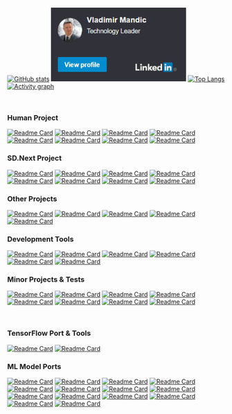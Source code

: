 [![GitHub stats](https://github-readme-stats.vercel.app/api?username=vladmandic&count_private=true&show_icons=true&theme=dark&include_all_commits=true&hide_border=true&hide=prs&bg_color=31313A)](https://github.com/vladmandic/vladmandic)
<a href="https://www.linkedin.com/in/cyan051/"><img src="linkedin.png" alt="linkedin" height="170"/></a>
[![Top Langs](https://github-readme-stats.vercel.app/api/top-langs/?username=vladmandic&hide=JavaScript,HTML,CSS,ipynb&layout=compact&theme=dark&hide_border=true&bg_color=31313A&langs_count=8)](https://github.com/vladmandic/vladmandic)
[![Activity graph](https://github-readme-activity-graph.cyclic.app/graph?username=vladmandic&theme=xcode&hide_border=true)](https://github.com/ashutosh00710/github-readme-activity-graph)

<br>

### **Human** Project

[![Readme Card](https://github-readme-stats.vercel.app/api/pin/?username=vladmandic&repo=human&theme=dark&hide_border=true&bg_color=446644)](https://github.com/vladmandic/human)
[![Readme Card](https://github-readme-stats.vercel.app/api/pin/?username=vladmandic&repo=human-models&theme=dark&hide_border=true&bg_color=446644)](https://github.com/vladmandic/human-models)
[![Readme Card](https://github-readme-stats.vercel.app/api/pin/?username=vladmandic&repo=human-motion&theme=dark&hide_border=true&bg_color=446644)](https://github.com/vladmandic/human-motion)
[![Readme Card](https://github-readme-stats.vercel.app/api/pin/?username=vladmandic&repo=human-three-vrm&theme=dark&hide_border=true&bg_color=446644)](https://github.com/vladmandic/human-three-vrm)
[![Readme Card](https://github-readme-stats.vercel.app/api/pin/?username=vladmandic&repo=human-bjs-vrm&theme=dark&hide_border=true&bg_color=446644)](https://github.com/vladmandic/human-bjs-vrm)
[![Readme Card](https://github-readme-stats.vercel.app/api/pin/?username=vladmandic&repo=human-match&theme=dark&hide_border=true&bg_color=446644)](https://github.com/vladmandic/human-match)
[![Readme Card](https://github-readme-stats.vercel.app/api/pin/?username=vladmandic&repo=human-next&theme=dark&hide_border=true&bg_color=446644)](https://github.com/vladmandic/human-next)
[![Readme Card](https://github-readme-stats.vercel.app/api/pin/?username=vladmandic&repo=human-electron&theme=dark&hide_border=true&bg_color=446644)](https://github.com/vladmandic/human-electron)

### **SD.Next** Project

[![Readme Card](https://github-readme-stats.vercel.app/api/pin/?username=vladmandic&repo=automatic&theme=dark&hide_border=true&bg_color=773344)](https://github.com/vladmandic/automatic)
[![Readme Card](https://github-readme-stats.vercel.app/api/pin/?username=vladmandic&repo=sd-extension-system-info&theme=dark&hide_border=true&bg_color=773344)](https://github.com/vladmandic/sd-extension-system-info)
[![Readme Card](https://github-readme-stats.vercel.app/api/pin/?username=vladmandic&repo=sd-extension-chainner&theme=dark&hide_border=true&bg_color=773344)](https://github.com/vladmandic/sd-extension-chainner)
[![Readme Card](https://github-readme-stats.vercel.app/api/pin/?username=vladmandic&repo=sd-extension-nudenet&theme=dark&hide_border=true&bg_color=773344)](https://github.com/vladmandic/sd-extension-nudenet)
[![Readme Card](https://github-readme-stats.vercel.app/api/pin/?username=vladmandic&repo=sd-extension-rembg&theme=dark&hide_border=true&bg_color=773344)](https://github.com/vladmandic/sd-extension-rembg)
[![Readme Card](https://github-readme-stats.vercel.app/api/pin/?username=vladmandic&repo=sd-extension-promptgen&theme=dark&hide_border=true&bg_color=773344)](https://github.com/vladmandic/sd-extension-promptgen)
[![Readme Card](https://github-readme-stats.vercel.app/api/pin/?username=vladmandic&repo=sd-extension-steps-animation&theme=dark&hide_border=true&bg_color=773344)](https://github.com/vladmandic/sd-extension-steps-animation)
[![Readme Card](https://github-readme-stats.vercel.app/api/pin/?username=vladmandic&repo=sd-extension-aesthetic-scorer&theme=dark&hide_border=true&bg_color=773344)](https://github.com/vladmandic/sd-extension-aesthetic-scorer)

### Other Projects

[![Readme Card](https://github-readme-stats.vercel.app/api/pin/?username=vladmandic&repo=holistic&theme=dark&hide_border=true&bg_color=444466)](https://github.com/vladmandic/holistic)
[![Readme Card](https://github-readme-stats.vercel.app/api/pin/?username=vladmandic&repo=face-api&theme=dark&hide_border=true&bg_color=444466)](https://github.com/vladmandic/face-api)
[![Readme Card](https://github-readme-stats.vercel.app/api/pin/?username=vladmandic&repo=body-pose&theme=dark&hide_border=true&bg_color=444466)](https://github.com/vladmandic/body-pose)
[![Readme Card](https://github-readme-stats.vercel.app/api/pin/?username=vladmandic&repo=weather&theme=dark&hide_border=true&bg_color=444466)](https://github.com/vladmandic/weather)
[![Readme Card](https://github-readme-stats.vercel.app/api/pin/?username=vladmandic&repo=pigallery&theme=dark&hide_border=true&bg_color=444466)](https://github.com/vladmandic/pigallery)

### Development Tools

[![Readme Card](https://github-readme-stats.vercel.app/api/pin/?username=vladmandic&repo=piproxy&theme=dark&hide_border=true&bg_color=664444)](https://github.com/vladmandic/piproxy)
[![Readme Card](https://github-readme-stats.vercel.app/api/pin/?username=vladmandic&repo=build&theme=dark&hide_border=true&bg_color=664444)](https://github.com/vladmandic/build)
[![Readme Card](https://github-readme-stats.vercel.app/api/pin/?username=vladmandic&repo=piacme&theme=dark&hide_border=true&bg_color=664444)](https://github.com/vladmandic/piacme)
[![Readme Card](https://github-readme-stats.vercel.app/api/pin/?username=vladmandic&repo=pilogger&theme=dark&hide_border=true&bg_color=664444)](https://github.com/vladmandic/pilogger)
[![Readme Card](https://github-readme-stats.vercel.app/api/pin/?username=vladmandic&repo=gitstats&theme=dark&hide_border=true&bg_color=664444)](https://github.com/vladmandic/gitstats)
[![Readme Card](https://github-readme-stats.vercel.app/api/pin/?username=vladmandic&repo=template&theme=dark&hide_border=true&bg_color=664444)](https://github.com/vladmandic/template)

### Minor Projects & Tests

[![Readme Card](https://github-readme-stats.vercel.app/api/pin/?username=vladmandic&repo=stream-rtsp&theme=dark&hide_border=true&bg_color=666644)](https://github.com/vladmandic/stream-rtsp)
[![Readme Card](https://github-readme-stats.vercel.app/api/pin/?username=vladmandic&repo=piclock&theme=dark&hide_border=true&bg_color=666644)](https://github.com/vladmandic/piclock)
[![Readme Card](https://github-readme-stats.vercel.app/api/pin/?username=vladmandic&repo=stocks&theme=dark&hide_border=true&bg_color=666644)](https://github.com/vladmandic/stocks)
[![Readme Card](https://github-readme-stats.vercel.app/api/pin/?username=vladmandic&repo=wasm-assemblyscript&theme=dark&hide_border=true&bg_color=666644)](https://github.com/vladmandic/wasm-assemblyscript)
[![Readme Card](https://github-readme-stats.vercel.app/api/pin/?username=vladmandic&repo=solar-system&theme=dark&hide_border=true&bg_color=666644)](https://github.com/vladmandic/solar-system)
[![Readme Card](https://github-readme-stats.vercel.app/api/pin/?username=vladmandic&repo=chess&theme=dark&hide_border=true&bg_color=666644)](https://github.com/vladmandic/chess)
[![Readme Card](https://github-readme-stats.vercel.app/api/pin/?username=vladmandic&repo=snaps&theme=dark&hide_border=true&bg_color=666644)](https://github.com/vladmandic/snaps)
[![Readme Card](https://github-readme-stats.vercel.app/api/pin/?username=vladmandic&repo=fitgirl&theme=dark&hide_border=true&bg_color=666644)](https://github.com/vladmandic/fitgirl)

<br>

### TensorFlow Port & Tools

[![Readme Card](https://github-readme-stats.vercel.app/api/pin/?username=vladmandic&repo=tfjs&theme=dark&hide_border=true&bg_color=444444)](https://github.com/vladmandic/tfjs)
[![Readme Card](https://github-readme-stats.vercel.app/api/pin/?username=vladmandic&repo=tfjs-utils&theme=dark&hide_border=true&bg_color=444444)](https://github.com/vladmandic/tfjs-utils)

### ML Model Ports

[![Readme Card](https://github-readme-stats.vercel.app/api/pin/?username=vladmandic&repo=tf-cnn-classification&theme=dark&hide_border=true&bg_color=664466)](https://github.com/vladmandic/tf-cnn-classification)
[![Readme Card](https://github-readme-stats.vercel.app/api/pin/?username=vladmandic&repo=nudenet&theme=dark&hide_border=true&bg_color=664466)](https://github.com/vladmandic/nudenet)
[![Readme Card](https://github-readme-stats.vercel.app/api/pin/?username=vladmandic&repo=mb3-centernet&theme=dark&hide_border=true&bg_color=664466)](https://github.com/vladmandic/mb3-centernet)
[![Readme Card](https://github-readme-stats.vercel.app/api/pin/?username=vladmandic&repo=nanodet&theme=dark&hide_border=true&bg_color=664466)](https://github.com/vladmandic/nanodet)
[![Readme Card](https://github-readme-stats.vercel.app/api/pin/?username=vladmandic&repo=movenet&theme=dark&hide_border=true&bg_color=664466)](https://github.com/vladmandic/movenet)
[![Readme Card](https://github-readme-stats.vercel.app/api/pin/?username=vladmandic&repo=efficientpose&theme=dark&hide_border=true&bg_color=664466)](https://github.com/vladmandic/efficientpose)
[![Readme Card](https://github-readme-stats.vercel.app/api/pin/?username=vladmandic&repo=blazepose&theme=dark&hide_border=true&bg_color=664466)](https://github.com/vladmandic/blazepose)
[![Readme Card](https://github-readme-stats.vercel.app/api/pin/?username=vladmandic&repo=anti-spoofing&theme=dark&hide_border=true&bg_color=664466)](https://github.com/vladmandic/anti-spoofing)
[![Readme Card](https://github-readme-stats.vercel.app/api/pin/?username=vladmandic&repo=dbface&theme=dark&hide_border=true&bg_color=664466)](https://github.com/vladmandic/dbface)
[![Readme Card](https://github-readme-stats.vercel.app/api/pin/?username=vladmandic&repo=cartoonize&theme=dark&hide_border=true&bg_color=664466)](https://github.com/vladmandic/cartoonize)
[![Readme Card](https://github-readme-stats.vercel.app/api/pin/?username=vladmandic&repo=anime&theme=dark&hide_border=true&bg_color=664466)](https://github.com/vladmandic/anime)
[![Readme Card](https://github-readme-stats.vercel.app/api/pin/?username=vladmandic&repo=insightface&theme=dark&hide_border=true&bg_color=664466)](https://github.com/vladmandic/insightface)
[![Readme Card](https://github-readme-stats.vercel.app/api/pin/?username=vladmandic&repo=segmentation&theme=dark&hide_border=true&bg_color=664466)](https://github.com/vladmandic/segmentation)
[![Readme Card](https://github-readme-stats.vercel.app/api/pin/?username=vladmandic&repo=rife&theme=dark&hide_border=true&bg_color=664466)](https://github.com/vladmandic/rife)
